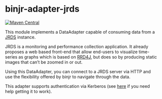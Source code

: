 # binjr-adapter-jrds

[![Maven Central](https://img.shields.io/maven-central/v/eu.binjr/binjr-adapter-jrds.svg?label=Maven%20Central&style=flat-square)](https://search.maven.org/search?q=g:%22eu.binjr%22%20AND%20a:%22binjr-adapter-jrds%22)

This module implements a DataAdapter capable of consuming data from a [JRDS](https://github.com/fbacchella/jrds) instance.

JRDS is a monitoring and performance collection application. It already proposes a web based front-end that allow end-users 
to visualize time-series as graphs which is based on [RRD4J](https://github.com/rrd4j/rrd4j), but does so by producing static images that can’t be 
zoomed in or out.

Using this DataAdapter, you can connect to a JRDS server via HTTP and use the flexibility offered by binjr to 
navigate through the data.

This adapter supports authentication via Kerberos (see [here](https://github.com/binjr/binjr/wiki/Troubleshooting#kerberos-authentication-issues)
 if you need help getting it to work).
